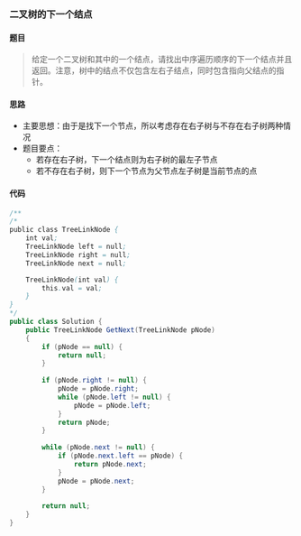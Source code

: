 ### 二叉树的下一个结点

#### 题目
>  给定一个二叉树和其中的一个结点，请找出中序遍历顺序的下一个结点并且返回。注意，树中的结点不仅包含左右子结点，同时包含指向父结点的指针。

#### 思路
 - 主要思想：由于是找下一个节点，所以考虑存在右子树与不存在右子树两种情况
 - 题目要点：
	 - 若存在右子树，下一个结点则为右子树的最左子节点
	 - 若不存在右子树，则下一个节点为父节点左子树是当前节点的点

#### 代码

```java
/**
/*
public class TreeLinkNode {
    int val;
    TreeLinkNode left = null;
    TreeLinkNode right = null;
    TreeLinkNode next = null;

    TreeLinkNode(int val) {
        this.val = val;
    }
}
*/
public class Solution {
    public TreeLinkNode GetNext(TreeLinkNode pNode)
    {
        if (pNode == null) {
            return null;
        }
        
        if (pNode.right != null) {
            pNode = pNode.right;
            while (pNode.left != null) {
                pNode = pNode.left;
            }
            return pNode;
        }
        
        while (pNode.next != null) {
            if (pNode.next.left == pNode) {
                return pNode.next;
            }
            pNode = pNode.next;
        }
        
        return null;
    }
}
```